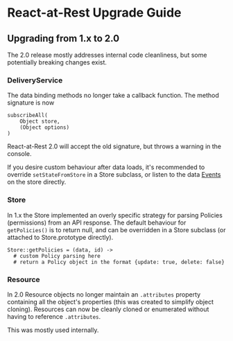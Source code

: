 # React-at-Rest Upgrade Guide

## Upgrading from 1.x to 2.0

The 2.0 release mostly addresses internal code cleanliness, but some potentially breaking changes exist.

### DeliveryService
The data binding methods no longer take a callback function. The method signature is now
```
subscribeAll(
    Object store,
    (Object options)
)
```
React-at-Rest 2.0 will accept the old signature, but throws a warning in the console.

If you desire custom behaviour after data loads, it's recommended to override `setStateFromStore` in a Store subclass, or listen to the data [Events](deliveryservice.md#events) on the store directly.

### Store
In 1.x the Store implemented an overly specific strategy for parsing Policies (permissions) from an API response. The default behaviour for `getPolicies()` is to return null, and can be overridden in a Store subclass (or attached to Store.prototype directly).
```
Store::getPolicies = (data, id) ->
  # custom Policy parsing here
  # return a Policy object in the format {update: true, delete: false}
```

### Resource
In 2.0 Resource objects no longer maintain an `.attributes` property containing all the object's properties (this was created to simplify object cloning). Resources can now be cleanly cloned or enumerated without having to reference `.attributes`.

This was mostly used internally.
